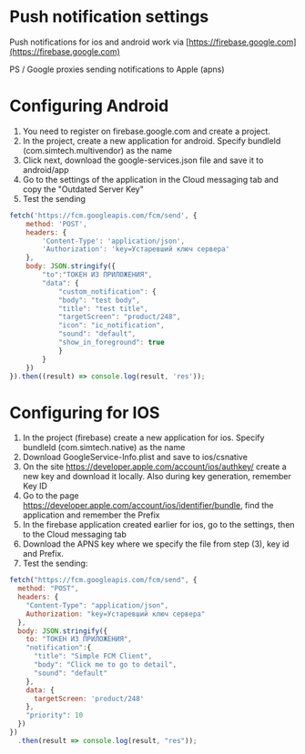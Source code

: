 # Push notification settings

Push notifications for ios and android work via [https://firebase.google.com](https://firebase.google.com)

PS / Google proxies sending notifications to Apple (apns)

# Configuring Android
1. You need to register on firebase.google.com and create a project.
2. In the project, create a new application for android. Specify bundleId (com.simtech.multivendor) as the name
3. Click next, download the google-services.json file and save it to android/app
4. Go to the settings of the application in the Cloud messaging tab and copy the "Outdated Server Key"
5. Test the sending
```js
fetch('https://fcm.googleapis.com/fcm/send', {
    method: 'POST',
    headers: {
        'Content-Type': 'application/json',
        'Authorization': 'key=Устаревший ключ сервера'
    },
    body: JSON.stringify({
        "to":"ТОКЕН ИЗ ПРИЛОЖЕНИЯ",
        "data": {
            "custom_notification": {
            "body": "test body",
            "title": "test title",
            "targetScreen": "product/248",
            "icon": "ic_notification",
            "sound": "default",
            "show_in_foreground": true
            }
        }
    })
}).then((result) => console.log(result, 'res'));
```

# Configuring for IOS
1. In the project (firebase) create a new application for ios. Specify bundleId (com.simtech.native) as the name
2. Download GoogleService-Info.plist and save to ios/csnative
3. On the site https://developer.apple.com/account/ios/authkey/ create a new key and download it locally. Also during key generation, remember Key ID
4. Go to the page https://developer.apple.com/account/ios/identifier/bundle, find the application and remember the Prefix
5. In the firebase application created earlier for ios, go to the settings, then to the Cloud messaging tab
6. Download the APNS key where we specify the file from step (3), key id and Prefix.
7. Test the sending:

```js
fetch("https://fcm.googleapis.com/fcm/send", {
  method: "POST",
  headers: {
    "Content-Type": "application/json",
    Authorization: "key=Устаревший ключ сервера"
  },
  body: JSON.stringify({
    to: "ТОКЕН ИЗ ПРИЛОЖЕНИЯ",
    "notification":{
      "title": "Simple FCM Client",
      "body": "Click me to go to detail",
      "sound": "default"
    },
    data: {
      targetScreen: 'product/248'
    },
    "priority": 10
  })
})
  .then(result => console.log(result, "res"));
```

